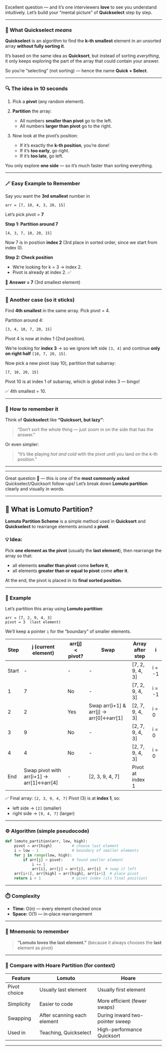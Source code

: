 Excellent question — and it’s one interviewers **love** to see you understand intuitively.
Let’s build your “mental picture” of **Quickselect** step by step.

---

### 🧠 What Quickselect *means*

**Quickselect** is an algorithm to find the **k-th smallest** element in an unsorted array **without fully sorting it**.

It’s based on the same idea as **Quicksort**, but instead of sorting *everything*, it only keeps exploring the part of the array that could contain your answer.

So you’re “selecting” (not sorting) — hence the name **Quick + Select**.

---

### 🔍 The idea in 10 seconds

1. Pick a **pivot** (any random element).
2. **Partition** the array:

   * All numbers **smaller than pivot** go to the left.
   * All numbers **larger than pivot** go to the right.
3. Now look at the pivot’s position:

   * If it’s exactly the **k-th position**, you’re done!
   * If it’s **too early**, go right.
   * If it’s **too late**, go left.

You only explore **one side** — so it’s much faster than sorting everything.

---

### 🪄 Easy Example to Remember

Say you want the **3rd smallest** number in

```
arr = [7, 10, 4, 3, 20, 15]
```

Let’s pick pivot = **7**

**Step 1: Partition around 7**

```
[4, 3, 7, 10, 20, 15]
```

Now 7 is in position **index 2** (3rd place in sorted order, since we start from index 0).

**Step 2: Check position**

* We’re looking for k = 3 → index 2.
* Pivot is already at index 2. ✅

🎯 **Answer = 7** (3rd smallest element)

---

### 🔁 Another case (so it sticks)

Find **4th smallest** in the same array.
Pick pivot = 4.

Partition around 4:

```
[3, 4, 10, 7, 20, 15]
```

Pivot 4 is now at index 1 (2nd position).

We’re looking for **index 3** → so we ignore left side `[3, 4]` and continue **only on right half** `[10, 7, 20, 15]`.

Now pick a new pivot (say 10), partition that subarray:

```
[7, 10, 20, 15]
```

Pivot 10 is at index 1 of subarray, which is global index 3 — bingo!

✅ 4th smallest = 10.

---

### 🧩 How to remember it

Think of **Quickselect** like **“Quicksort, but lazy”**:

> “Don’t sort the whole thing — just zoom in on the side that has the answer.”

Or even simpler:

> “It’s like playing *hot and cold* with the pivot until you land on the k-th position.”

---

---

Great question 👏 — this is one of the **most commonly asked** Quickselect/Quicksort follow-ups!
Let’s break down **Lomuto partition** clearly and visually in words.

---

## 🧩 What is Lomuto Partition?

**Lomuto Partition Scheme** is a simple method used in **Quicksort** and **Quickselect** to rearrange elements around a **pivot**.

### 💡 Idea:

Pick **one element as the pivot** (usually the **last element**),
then rearrange the array so that:

* all elements **smaller than pivot** come **before it**,
* all elements **greater than or equal to pivot** come **after it**.

At the end, the pivot is placed in its **final sorted position**.

---

### 🧮 Example

Let’s partition this array using **Lomuto partition**:

```
arr = [7, 2, 9, 4, 3]
pivot = 3  (last element)
```

We’ll keep a pointer `i` for the “boundary” of smaller elements.

| Step  | j (current element)                      | arr[j] < pivot? | Swap                                   | Array after step | i      |
| ----- | ---------------------------------------- | --------------- | -------------------------------------- | ---------------- | ------ |
| Start | -                                        | -               | -                                      | [7, 2, 9, 4, 3]  | i = -1 |
| 1     | 7                                        | No              | -                                      | [7, 2, 9, 4, 3]  | i = -1 |
| 2     | 2                                        | Yes             | Swap arr[i+1] & arr[j] → arr[0]↔arr[1] | [2, 7, 9, 4, 3]  | i = 0  |
| 3     | 9                                        | No              | -                                      | [2, 7, 9, 4, 3]  | i = 0  |
| 4     | 4                                        | No              | -                                      | [2, 7, 9, 4, 3]  | i = 0  |
| End   | Swap pivot with arr[i+1] → arr[1]↔arr[4] | -               | [2, 3, 9, 4, 7]                        | Pivot at index 1 |        |

✅ Final array: `[2, 3, 9, 4, 7]`
Pivot (3) is at **index 1**,
so:

* left side → `[2]` (smaller)
* right side → `[9, 4, 7]` (larger)

---

### ⚙️ Algorithm (simple pseudocode)

```python
def lomuto_partition(arr, low, high):
    pivot = arr[high]         # choose last element
    i = low - 1               # boundary of smaller elements
    for j in range(low, high):
        if arr[j] < pivot:    # found smaller element
            i += 1
            arr[i], arr[j] = arr[j], arr[i]  # swap it left
    arr[i+1], arr[high] = arr[high], arr[i+1]  # place pivot
    return i + 1              # pivot index (its final position)
```

---

### ⏱️ Complexity

* **Time:** O(n) — every element checked once
* **Space:** O(1) — in-place rearrangement

---

### 🧠 Mnemonic to remember

> **“Lomuto loves the last element.”**
> (because it always chooses the **last** element as pivot)

---

### 🧭 Compare with Hoare Partition (for context)

| Feature      | Lomuto                      | Hoare                           |
| ------------ | --------------------------- | ------------------------------- |
| Pivot choice | Usually last element        | Usually first element           |
| Simplicity   | Easier to code              | More efficient (fewer swaps)    |
| Swapping     | After scanning each element | During inward two-pointer sweep |
| Used in      | Teaching, Quickselect       | High-performance Quicksort      |

---

